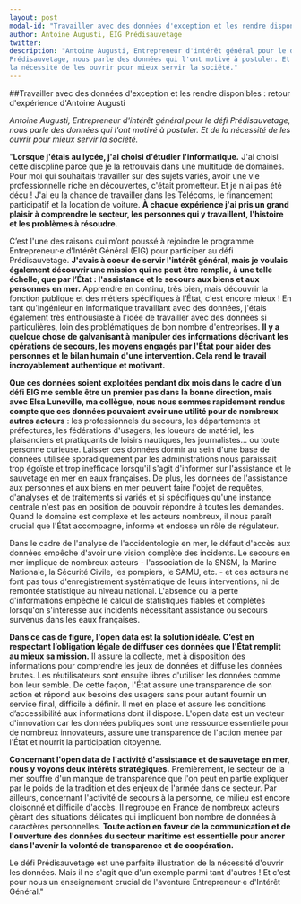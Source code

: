 ```yaml
---
layout: post
modal-id: "Travailler avec des données d'exception et les rendre disponibles : retour d'expérience d'Antoine Augusti"
author: Antoine Augusti, EIG Prédisauvetage
twitter: 
description: "Antoine Augusti, Entrepreneur d'intérêt général pour le défi 
Prédisauvetage, nous parle des données qui l'ont motivé à postuler. Et de 
la nécessité de les ouvrir pour mieux servir la société."
---
```


##Travailler avec des données d'exception et les rendre disponibles : 
retour d'expérience d'Antoine Augusti

_Antoine Augusti, Entrepreneur d'intérêt général pour le défi 
Prédisauvetage, nous parle des données qui l'ont motivé à postuler. Et de 
la nécessité de les ouvrir pour mieux servir la société._

"**Lorsque j'étais au lycée, j'ai choisi d'étudier l'informatique.**  J'ai
choisi cette discpline parce que je la retrouvais dans une multitude
de domaines.  Pour moi qui souhaitais travailler sur des sujets
variés, avoir une vie professionnelle riche en découvertes, c'était
prometteur.  Et je n'ai pas été déçu ! J'ai eu la chance de
travailler dans les Télécoms, le financement participatif et la
location de voiture.  **À chaque expérience j'ai pris un grand plaisir à
comprendre le secteur, les personnes qui y travaillent, l'histoire et
les problèmes à résoudre.**

C’est l'une des raisons qui m’ont poussé à rejoindre le programme
Entrepreneur·e d’Intérêt Général (EIG) pour participer au défi
Prédisauvetage.  **J'avais à coeur de servir l'intérêt général, mais je
voulais également découvrir une mission qui ne peut être remplie, à
une telle échelle, que par l’État : l'assistance et le secours aux
biens et aux personnes en mer.**  Apprendre en continu, très bien, mais
découvrir la fonction publique et des métiers spécifiques à l’État,
c'est encore mieux !  En tant qu'ingénieur en informatique travaillant
avec des données, j'étais également très enthousiaste à l'idée de
travailler avec des données si particulières, loin des problématiques
de bon nombre d'entreprises.  **Il y a quelque chose de galvanisant à
manipuler des informations décrivant les opérations de secours, les
moyens engagés par l'État pour aider des personnes et le bilan humain
d'une intervention.  Cela rend le travail incroyablement authentique
et motivant.**

**Que ces données soient exploitées pendant dix mois dans le cadre d’un
défi EIG me semble être un premier pas dans la bonne direction, mais
avec Elsa Luneville, ma collègue, nous nous sommes rapidement rendus
compte que ces données pouvaient avoir une utilité pour de nombreux
autres acteurs** : les professionnels du secours, les départements et
préfectures, les fédérations d'usagers, les loueurs de matériel, les
plaisanciers et pratiquants de loisirs nautiques, les journalistes...
ou toute personne curieuse.  Laisser ces données dormir au sein d'une
base de données utilisée sporadiquement par les administrations nous
paraissait trop égoïste et trop inefficace lorsqu'il s'agit d'informer
sur l'assistance et le sauvetage en mer en eaux françaises.  De plus,
les données de l'assistance aux personnes et aux biens en mer peuvent
faire l'objet de requêtes, d'analyses et de traitements si variés et
si spécifiques qu'une instance centrale n'est pas en position de
pouvoir répondre à toutes les demandes.  Quand le domaine est complexe
et les acteurs nombreux, il nous paraît crucial que l'État accompagne,
informe et endosse un rôle de régulateur.

Dans le cadre de l'analyse de l'accidentologie en mer, le défaut
d'accès aux données empêche d'avoir une vision complète des incidents.
Le secours en mer implique de nombreux acteurs - l'association de la
SNSM, la Marine Nationale, la Sécurité Civile, les pompiers, le SAMU,
etc. - et ces acteurs ne font pas tous d'enregistrement systématique
de leurs interventions, ni de remontée statistique au niveau national.
L'absence ou la perte d'informations empêche le calcul de statistiques
fiables et complètes lorsqu'on s'intéresse aux incidents nécessitant
assistance ou secours survenus dans les eaux françaises.

**Dans ce cas de figure, l'open data est la solution idéale.  C’est en
respectant l’obligation légale de diffuser ces données que l'État
remplit au mieux sa mission.**  Il assure la collecte, met à disposition
des informations pour comprendre les jeux de données et diffuse les
données brutes.  Les réutilisateurs sont ensuite libres d'utiliser les
données comme bon leur semble.  De cette façon, l'État assure une
transparence de son action et répond aux besoins des usagers sans pour
autant fournir un service final, difficile à définir.  Il met en place
et assure les conditions d’accessibilité aux informations dont il
dispose.  L'open data est un vecteur d'innovation car les données
publiques sont une ressource essentielle pour de nombreux innovateurs,
assure une transparence de l'action menée par l'État et nourrit la
participation citoyenne.

**Concernant l'open data de l'activité d'assistance et de sauvetage en
mer, nous y voyons deux intérêts stratégiques.**  Premièrement, le
secteur de la mer souffre d'un manque de transparence que l'on peut en
partie expliquer par le poids de la tradition et des enjeux de l'armée
dans ce secteur.  Par ailleurs, concernant l'activité de secours à la
personne, ce milieu est encore cloisonné et difficile d'accès.  Il
regroupe en France de nombreux acteurs gèrant des situations délicates
qui impliquent bon nombre de données à caractères personnelles.  **Toute
action en faveur de la communication et de l'ouverture des données du
secteur maritime est essentielle pour ancrer dans l'avenir la volonté
de transparence et de coopération.**

Le défi Prédisauvetage est une parfaite illustration de la nécessité
d'ouvrir les données.  Mais il ne s'agit que d'un exemple parmi tant
d'autres !  Et c'est pour nous un enseignement crucial de l'aventure
Entrepreneur·e d'Intérêt Général."
